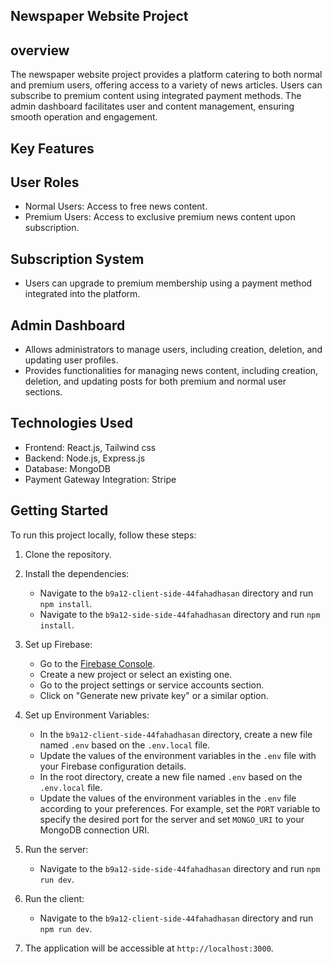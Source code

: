 ## Newspaper Website Project

## overview
The newspaper website project provides a platform catering to both normal and premium users, offering access to a variety of news articles. Users can subscribe to premium content using integrated payment methods. The admin dashboard facilitates user and content management, ensuring smooth operation and engagement.

## Key Features

## User Roles
- Normal Users: Access to free news content.
- Premium Users: Access to exclusive premium news content upon subscription.

## Subscription System
- Users can upgrade to premium membership using a payment method integrated into the platform.

## Admin Dashboard
- Allows administrators to manage users, including creation, deletion, and updating user profiles.
- Provides functionalities for managing news content, including creation, deletion, and updating posts for both premium and normal user sections.

## Technologies Used
- Frontend: React.js, Tailwind css 
- Backend: Node.js, Express.js
- Database: MongoDB
- Payment Gateway Integration: Stripe

## Getting Started

To run this project locally, follow these steps:

1. Clone the repository.
2. Install the dependencies:
   - Navigate to the `b9a12-client-side-44fahadhasan` directory and run `npm install`.
   - Navigate to the `b9a12-side-side-44fahadhasan` directory and run `npm install`.
3. Set up Firebase:
   - Go to the [Firebase Console](https://console.firebase.google.com/).
   - Create a new project or select an existing one.
   - Go to the project settings or service accounts section.
   - Click on "Generate new private key" or a similar option.
   
4. Set up Environment Variables:
   - In the `b9a12-client-side-44fahadhasan` directory, create a new file named `.env` based on the `.env.local` file.
   - Update the values of the environment variables in the `.env` file with your Firebase configuration details.
   - In the root directory, create a new file named `.env` based on the `.env.local` file.
   - Update the values of the environment variables in the `.env` file according to your preferences. For example, set the `PORT` variable to specify the desired port for the server and set `MONGO_URI` to your MongoDB connection URI.
5. Run the server:
   - Navigate to the `b9a12-side-side-44fahadhasan` directory and run `npm run dev`.
6. Run the client:
   - Navigate to the `b9a12-client-side-44fahadhasan` directory and run `npm run dev`.
7. The application will be accessible at `http://localhost:3000`.
